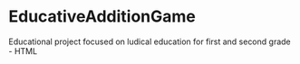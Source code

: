 # EducativeAdditionGame
Educational project focused on ludical education for first and second grade - HTML
